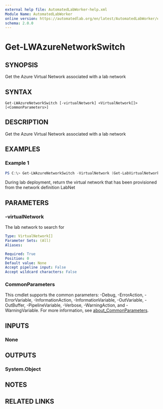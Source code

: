 ```yaml
---
external help file: AutomatedLabWorker-help.xml
Module Name: AutomatedLabWorker
online version: https://automatedlab.org/en/latest/AutomatedLabWorker/en-us/Get-LWAzureNetworkSwitch
schema: 2.0.0
---
```


# Get-LWAzureNetworkSwitch

## SYNOPSIS
Get the Azure Virtual Network associated with a lab network

## SYNTAX

```
Get-LWAzureNetworkSwitch [-virtualNetwork] <VirtualNetwork[]> [<CommonParameters>]
```

## DESCRIPTION
Get the Azure Virtual Network associated with a lab network

## EXAMPLES

### Example 1
```powershell
PS C:\> Get-LWAzureNetworkSwitch -VirtualNetwork (Get-LabVirtualNetworkDefinition -Name LabNet)
```

During lab deployment, return the virtual network that has been provisioned from the network definition LabNet

## PARAMETERS

### -virtualNetwork
The lab network to search for

```yaml
Type: VirtualNetwork[]
Parameter Sets: (All)
Aliases:

Required: True
Position: 0
Default value: None
Accept pipeline input: False
Accept wildcard characters: False
```

### CommonParameters
This cmdlet supports the common parameters: -Debug, -ErrorAction, -ErrorVariable, -InformationAction, -InformationVariable, -OutVariable, -OutBuffer, -PipelineVariable, -Verbose, -WarningAction, and -WarningVariable. For more information, see [about_CommonParameters](http://go.microsoft.com/fwlink/?LinkID=113216).

## INPUTS

### None
## OUTPUTS

### System.Object
## NOTES

## RELATED LINKS

